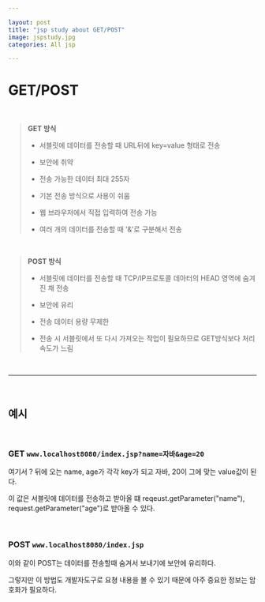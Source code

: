 ```yaml
---  

layout: post  
title: "jsp study about GET/POST"  
image: jspstudy.jpg  
categories: All jsp  

---  
```


# GET/POST  

<br>  

> **GET 방식**  
> 
> * 서블릿에 데이터를 전송할 때 URL뒤에 key=value 형태로 전송  
> 
> * 보안에 취약  
> 
> * 전송 가능한 데이터 최대 255자  
> 
> * 기본 전송 방식으로 사용이 쉬움  
> 
> * 웹 브라우저에서 직접 입력하여 전송 가능  
> 
> * 여러 개의 데이터를 전송할 때 '&'로 구분해서 전송  

<br>  

> **POST 방식**  
> 
> * 서블릿에 데이터를 전송할 때 TCP/IP프로토콜 데아터의 HEAD 영역에 숨겨진 채 전송  
> 
> * 보안에 유리  
> 
> * 전송 데이터 용량 무제한  
> 
> * 전송 시 서블릿에서 또 다시 가져오는 작업이 필요하므로 GET방식보다 처리 속도가 느림  

<br>  
<hr>  
<br>  

## 예시  

<br>  

### GET `www.localhost8080/index.jsp?name=자바&age=20`  

여기서 ? 뒤에 오는 name, age가 각각 key가 되고 자바, 20이 그에 맞는 value값이 된다.  

이 값은 서블릿에 데이터를 전송하고 받아올 떄 reqeust.getParameter("name"), request.getParameter("age")로 받아올 수 있다.  

<br>  

### POST `www.localhost8080/index.jsp`  

이와 같이 POST는 데이터를 전송할때 숨겨서 보내기에 보안에 유리하다.  

그렇지만 이 방법도 개발자도구로 요쳥 내용을 볼 수 있기 때문에 아주 중요한 정보는 암호화가 필요하다.  